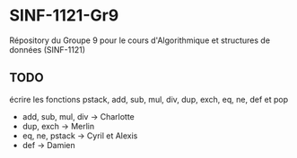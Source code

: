 # SINF-1121-Gr9
Répository du Groupe 9 pour le cours d'Algorithmique et structures de données (SINF-1121)

## TODO
écrire les fonctions pstack, add, sub, mul, div, dup, exch, eq, ne, def et pop

* add, sub, mul, div -> Charlotte
* dup, exch -> Merlin
* eq, ne, pstack -> Cyril et Alexis
* def -> Damien

